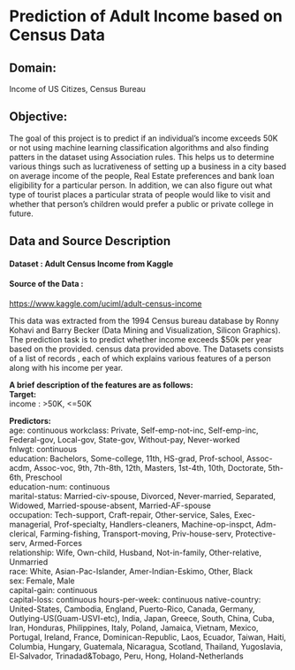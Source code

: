 # Prediction of Adult Income based on Census Data

## Domain:
Income of US Citizes, Census Bureau
  
## Objective:
The goal of this project is to predict if an individual’s income exceeds 50K or not using machine learning classification algorithms and also finding patters in the dataset using Association rules. This helps us to determine various things such as lucrativeness of setting up a business in a city based on average income of the people, Real Estate preferences and bank loan eligibility for a particular person. In addition, we can also figure out what type of tourist places a particular strata of people would like to visit and whether that person’s children would prefer a public or private college in future.

## Data and Source Description
#### Dataset : Adult Census Income from Kaggle
#### Source of the Data :  
https://www.kaggle.com/uciml/adult-census-income

This data was extracted from the 1994 Census bureau database by Ronny Kohavi and Barry Becker (Data Mining and Visualization, Silicon Graphics). The prediction task is to predict whether income exceeds $50k per year based on the provided. census data provided above. The Datasets consists of a list of records , each of which explains various features of a person along with his income per year. 

<b>A brief description of the features are as follows:</b>  
<b>Target:</b>  
income : >50K, <=50K  
  
<b>Predictors:</b>  
age: continuous
workclass: Private, Self-emp-not-inc, Self-emp-inc, Federal-gov, Local-gov, State-gov, Without-pay, Never-worked  
fnlwgt: continuous  
education: Bachelors, Some-college, 11th, HS-grad, Prof-school, Assoc-acdm, Assoc-voc, 9th, 7th-8th, 12th, Masters, 1st-4th, 10th, Doctorate, 5th-6th, Preschool  
education-num: continuous  
marital-status: Married-civ-spouse, Divorced, Never-married, Separated, Widowed, Married-spouse-absent, Married-AF-spouse  
occupation: Tech-support, Craft-repair, Other-service, Sales, Exec-managerial, Prof-specialty, Handlers-cleaners, Machine-op-inspct, Adm-clerical, Farming-fishing, Transport-moving, Priv-house-serv, Protective-serv, Armed-Forces  
relationship: Wife, Own-child, Husband, Not-in-family, Other-relative, Unmarried  
race: White, Asian-Pac-Islander, Amer-Indian-Eskimo, Other, Black  
sex: Female, Male  
capital-gain: continuous  
capital-loss: continuous
hours-per-week: continuous
native-country: United-States, Cambodia, England, Puerto-Rico, Canada, Germany, Outlying-US(Guam-USVI-etc), India, Japan, Greece, South, China, Cuba, Iran, Honduras, Philippines, Italy, Poland, Jamaica, Vietnam, Mexico, Portugal, Ireland, France, Dominican-Republic, Laos, Ecuador, Taiwan, Haiti, Columbia, Hungary, Guatemala, Nicaragua, Scotland, Thailand, Yugoslavia, El-Salvador, Trinadad&Tobago, Peru, Hong, Holand-Netherlands 
